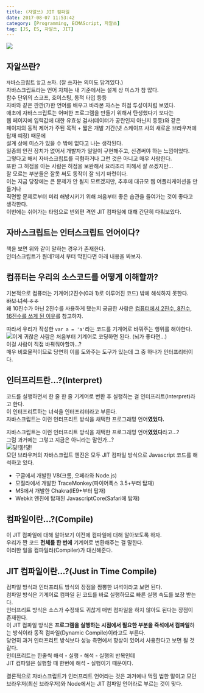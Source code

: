 ```yaml
---
title: (자알쓰) JIT 컴파일
date: 2017-08-07 11:53:42
category: [Programming, ECMAScript, 자알쓰]
tag: [JS, ES, 자알쓰, JIT]
---
```

![](thumb.png)

## 자알쓰란?
`자`바스크립트 `알`고 `쓰`자. (잘 쓰자는 의미도 담겨있다.)  
자바스크립트라는 언어 자체는 내 기준에서는 설계 상 미스가 참 많다.  
함수 단위의 스코프, 호이스팅, 동적 타입 등등  
자바와 같은 깐깐(?)한 언어를 배우고 바라본 자스는 허점 투성이처럼 보였다.  
애초에 자바스크립트는 어떠한 프로그램을 만들기 위해서 탄생했다기 보다는  
웹 페이지에 입력값에 대한 유효성 검사(데이터가 공란인지 아닌지 등등)와 같은  
페이지의 동적 제어가 주된 목적 + 짧은 개발 기간(넷 스케이프 사의 새로운 브라우저에 탑재 예정) 때문에  
설계 상에 미스가 있을 수 밖에 없다고 나는 생각된다.  
일종의 안전 장치가 없어서 개발자가 일일이 구현해주고, 신경써야 하는 느낌이었다.  
그렇다고 해서 자바스크립트를 극혐하거나 그런 것은 아니고 매우 사랑한다.  
또한 그 허점을 아는 사람은 허점을 보완해서 요리조리 피해서 잘 쓰겠지만...  
잘 모르는 부분들은 잘못 써도 동작이 잘 되기 마련이다.  
이는 지금 당장에는 큰 문제가 안 될지 모르겠지만, 추후에 대규모 웹 어플리케이션을 만들거나  
직면할 문제로부터 미리 해방시키기 위해 처음부터 좋은 습관을 들여가는 것이 좋다고 생각한다.  
이번에는 쉬어가는 타임으로 번외편 격인 JIT 컴파일에 대해 간단히 다뤄보았다.  

## 자바스크립트는 인터스크립트 언어이다?
책을 보면 위와 같이 말하는 경우가 존재한다.  
인터스크립트가 뭔데?에서 부터 막힌다면 아래 내용을 봐보자.  


## 컴퓨터는 우리의 소스코드를 어떻게 이해할까?  
기본적으로 컴퓨터는 기계어(2진수(0과 1)로 이루어진 코드) 밖에 해석하지 못한다.  
~~바보 녀석 ㅎㅎ~~  
왜 10진수가 아닌 2진수를 사용하게 됐는지 궁금한 사람은 [컴퓨터에서 2진수, 8진수, 16진수를 쓰게 된 이유](/2017/08/07/computer-number-making-reason/)를 참고하자.

따라서 우리가 작성한 `var a = 'a'`라는 코드를 기계어로 바꿔주는 행위를 해야한다.  
![이게 귀찮은 사람은 처음부터 기계어로 코딩하면 된다. (뇌가 좋다면...)](realprogrammers.png)  
이걸 사람이 직접 바꿔줘야할까...?  
매우 비효율적이므로 당연히 이를 도와주는 도구가 있는데 그 중 하나가 인터프리터이다.

## 인터프리트란...?(Interpret)
코드를 실행하면서 한 줄 한 줄 기계어로 변환 후 실행하는 걸 인터프리트(Interpret)라고 한다.  
이 인터프리트하는 녀석을 인터프리터라고 부른다.  
자바스크립트는 이런 인터프리트 방식을 채택한 프로그래밍 언어**였었다.**

자바스크립트는 이런 인터프리트 방식을 채택한 프로그래밍 언어**였었다**라고...?  
그럼 과거에는 그렇고 지금은 아니라는 말인가...?  
![딩!동!댕!](correct.jpeg)  
모던 브라우저의 자바스크립트 엔진은 모두 JIT 컴파일 방식으로 Javascript 코드를 해석하고 있다.  
* 구글에서 개발한 V8(크롬, 오페라와 Node.js)  
* 모질라에서 개발한 TraceMonkey(파이어폭스 3.5+부터 탑재)  
* MS에서 개발한 Chakra(IE9+부터 탑재)  
* Webkit 엔진에 탑재된 JavascriptCore(Safari에 탑재)  

## 컴파일이란...?(Compile)
이 JIT 컴파일에 대해 알아보기 이전에 컴파일에 대해 알아보도록 하자.  
우리가 짠 코드 **전체를 한 번에** 기계어로 변환해주는 걸 말한다.  
이러한 일을 컴파일러(Compiler)가 대신해준다.  

## JIT 컴파일이란...?(Just in Time Compile)
컴파일 방식과 인터프리트 방식의 장점을 짬뽕한 녀석이라고 보면 된다.  
컴파일 방식은 기계어로 컴파일 된 코드를 바로 실행하므로 빠른 실행 속도를 보장 받는다.    
인터프리트 방식은 소스가 수정돼도 귀찮게 매번 컴파일을 하지 않아도 된다는 장점이 존재한다.  
이 JIT 컴파일 방식은 **프로그램을 실행하는 시점에서 필요한 부분을 즉석에서 컴파일**하는 방식이라 동적 컴파일(Dynamic Compile)이라고도 부른다.  
당연히 과거 인터프리트 방식보다 성능 측면에서 향상이 있어서 사용한다고 보면 될 것 같다.  
인터프리트는 한줄씩 해석 - 실행 - 해석 - 실행의 반복인데  
JIT 컴파일은 실행할 때 한번에 해석 - 실행이기 때문이다.

결론적으로 자바스크립트가 인터프리트 언어라는 것은 과거에나 먹힐 법한 말이고 모던 브라우저(최신 브라우저)와 Node에서는 JIT 컴파일 언어라로 부르는 것이 맞다.